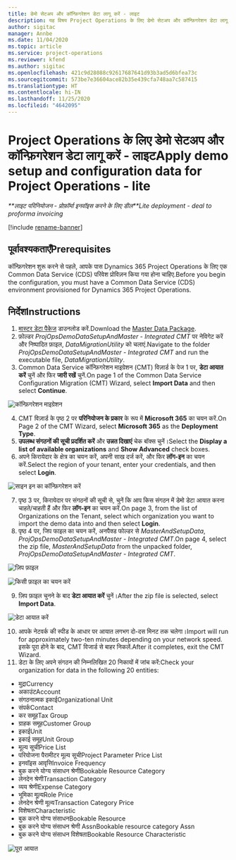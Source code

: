 ```yaml
---
title: डेमो सेटअप और कॉन्फ़िगरेशन डेटा लागू करें - लाइट
description: यह विषय Project Operations के लिए डेमो सेटअप और कॉन्फ़िगरेशन डेटा लागू करने के तरीके के बारे में जानकारी प्रदान करता है.
author: sigitac
manager: Annbe
ms.date: 11/04/2020
ms.topic: article
ms.service: project-operations
ms.reviewer: kfend
ms.author: sigitac
ms.openlocfilehash: 421c9d28088c92617687641d93b3ad5d6bfea73c
ms.sourcegitcommit: 573be7e36604ace82b35e439cfa748aa7c587415
ms.translationtype: HT
ms.contentlocale: hi-IN
ms.lasthandoff: 11/25/2020
ms.locfileid: "4642095"
---
```

# <a name="apply-demo-setup-and-configuration-data-for-project-operations---lite"></a><span data-ttu-id="a087c-103">Project Operations के लिए डेमो सेटअप और कॉन्फ़िगरेशन डेटा लागू करें - लाइट</span><span class="sxs-lookup"><span data-stu-id="a087c-103">Apply demo setup and configuration data for Project Operations - lite</span></span> 

<span data-ttu-id="a087c-104">_\*\*लाइट परिनियोजन - प्रोफ़ॉर्मा इनवॉइस करने के लिए डील_</span><span class="sxs-lookup"><span data-stu-id="a087c-104">_\*\*Lite deployment - deal to proforma invoicing_</span></span>

[!include [rename-banner](~/includes/cc-data-platform-banner.md)]

## <a name="prerequisites"></a><span data-ttu-id="a087c-105">पूर्वावश्यकताएँ</span><span class="sxs-lookup"><span data-stu-id="a087c-105">Prerequisites</span></span>

<span data-ttu-id="a087c-106">कॉन्फ़िगरेशन शुरू करने से पहले, आपके पास Dynamics 365 Project Operations के लिए एक Common Data Service (CDS) परिवेश प्रोविज़न किया गया होना चाहिए.</span><span class="sxs-lookup"><span data-stu-id="a087c-106">Before you begin the configuration, you must have a Common Data Service (CDS) environment provisioned for Dynamics 365 Project Operations.</span></span>


## <a name="instructions"></a><span data-ttu-id="a087c-107">निर्देश</span><span class="sxs-lookup"><span data-stu-id="a087c-107">Instructions</span></span>

1. <span data-ttu-id="a087c-108">[मास्टर डेटा पैकेज](https://download.microsoft.com/download/3/4/1/341bf279-a64f-4baa-af31-ce624859b518/ProjOpsSampleSetupData%20-%20CE%20only%20CMT.zip) डाउनलोड करें.</span><span class="sxs-lookup"><span data-stu-id="a087c-108">Download the [Master Data Package](https://download.microsoft.com/download/3/4/1/341bf279-a64f-4baa-af31-ce624859b518/ProjOpsSampleSetupData%20-%20CE%20only%20CMT.zip).</span></span> 
2. <span data-ttu-id="a087c-109">फ़ोल्डर *ProjOpsDemoDataSetupAndMaster - Integrated CMT* पर नेविगेट करें और निष्पादित फ़ाइल, *DataMigrationUtility* को चलाएं.</span><span class="sxs-lookup"><span data-stu-id="a087c-109">Navigate to the folder *ProjOpsDemoDataSetupAndMaster - Integrated CMT* and run the executable file, *DataMigrationUtility*.</span></span>
3. <span data-ttu-id="a087c-110">Common Data Service कॉन्फ़िगरेशन माइग्रेशन (CMT) विज़ार्ड के पेज 1 पर, **डेटा आयात करें** चुनें और फिर **जारी रखें** चुनें.</span><span class="sxs-lookup"><span data-stu-id="a087c-110">On page 1 of the Common Data Service Configuration Migration (CMT) Wizard, select **Import Data** and then select **Continue**.</span></span>

![कॉन्फ़िगरेशन माइग्रेशन](./media/1ConfigurationMigration.png)

4. <span data-ttu-id="a087c-112">CMT विज़ार्ड के पृष्ठ 2 पर **परिनियोजन के प्रकार** के रूप में **Microsoft 365** का चयन करें.</span><span class="sxs-lookup"><span data-stu-id="a087c-112">On Page 2 of the CMT Wizard, select **Microsoft 365** as the **Deployment Type**.</span></span>
5. <span data-ttu-id="a087c-113">**उपलब्ध संगठनों की सूची प्रदर्शित करें** और **उन्नत दिखाएं** चेक बॉक्स चुनें।</span><span class="sxs-lookup"><span data-stu-id="a087c-113">Select the **Display a list of available organizations** and **Show Advanced** check boxes.</span></span>
6. <span data-ttu-id="a087c-114">अपने किरायेदार के क्षेत्र का चयन करें, अपनी साख दर्ज करें, और फिर **लॉग-इन** का चयन करें.</span><span class="sxs-lookup"><span data-stu-id="a087c-114">Select the region of your tenant, enter your credentials, and then select **Login**.</span></span>

![साइन इन का कॉन्फ़िगरेशन करें](./media/2ConfigurationSignin.png)

7. <span data-ttu-id="a087c-116">पृष्ठ 3 पर, किरायेदार पर संगठनों की सूची से, चुनें कि आप किस संगठन में डेमो डेटा आयात करना चाहते/चाहती हैं और फिर **लॉग-इन** का चयन करें.</span><span class="sxs-lookup"><span data-stu-id="a087c-116">On page 3, from the list of Organizations on the Tenant, select which organization you want to import the demo data into and then select **Login**.</span></span>
8. <span data-ttu-id="a087c-117">पृष्ठ 4 पर, जिप फाइल का चयन करें, अनपैक्ड फोल्डर से *MasterAndSetupData*, *ProjOpsDemoDataSetupAndMaster - Integrated CMT*.</span><span class="sxs-lookup"><span data-stu-id="a087c-117">On page 4, select the zip file, *MasterAndSetupData* from the unpacked folder, *ProjOpsDemoDataSetupAndMaster - Integrated CMT*.</span></span>

![ज़िप फ़ाइल](./media/3ZipFile.png)

![किसी फ़ाइल का चयन करें](./media/4SelectAFile.png)

9. <span data-ttu-id="a087c-120">ज़िप फ़ाइल चुनने के बाद **डेटा आयात करें** चुनें।</span><span class="sxs-lookup"><span data-stu-id="a087c-120">After the zip file is selected, select **Import Data**.</span></span>

![डेटा आयात करें](./media/5ImportData.png)

10. <span data-ttu-id="a087c-122">आपके नेटवर्क की स्पीड के आधार पर आयात लगभग दो-दस मिनट तक चलेगा।</span><span class="sxs-lookup"><span data-stu-id="a087c-122">Import will run for approximately two-ten minutes depending on your network speed.</span></span> <span data-ttu-id="a087c-123">इसके पूरा होने के बाद, CMT विजार्ड से बाहर निकलें.</span><span class="sxs-lookup"><span data-stu-id="a087c-123">After it completes, exit the CMT Wizard.</span></span> 
11. <span data-ttu-id="a087c-124">डेटा के लिए अपने संगठन की निम्नलिखित 20 निकायों में जांच करें:</span><span class="sxs-lookup"><span data-stu-id="a087c-124">Check your organization for data in the following 20 entities:</span></span>

-   <span data-ttu-id="a087c-125">मुद्रा</span><span class="sxs-lookup"><span data-stu-id="a087c-125">Currency</span></span>
-   <span data-ttu-id="a087c-126">अकाउंट</span><span class="sxs-lookup"><span data-stu-id="a087c-126">Account</span></span>
-   <span data-ttu-id="a087c-127">संगठनात्मक इकाई</span><span class="sxs-lookup"><span data-stu-id="a087c-127">Organizational Unit</span></span>
-   <span data-ttu-id="a087c-128">संपर्क</span><span class="sxs-lookup"><span data-stu-id="a087c-128">Contact</span></span>
-   <span data-ttu-id="a087c-129">कर समूह</span><span class="sxs-lookup"><span data-stu-id="a087c-129">Tax Group</span></span>
-   <span data-ttu-id="a087c-130">ग्राहक समूह</span><span class="sxs-lookup"><span data-stu-id="a087c-130">Customer Group</span></span>
-   <span data-ttu-id="a087c-131">इकाई</span><span class="sxs-lookup"><span data-stu-id="a087c-131">Unit</span></span>
-   <span data-ttu-id="a087c-132">इकाई समूह</span><span class="sxs-lookup"><span data-stu-id="a087c-132">Unit Group</span></span>
-   <span data-ttu-id="a087c-133">मूल्य सूची</span><span class="sxs-lookup"><span data-stu-id="a087c-133">Price List</span></span>
-   <span data-ttu-id="a087c-134">परियोजना पैरामीटर मूल्य सूची</span><span class="sxs-lookup"><span data-stu-id="a087c-134">Project Parameter Price List</span></span> 
-   <span data-ttu-id="a087c-135">इनवॉइस आवृत्ति</span><span class="sxs-lookup"><span data-stu-id="a087c-135">Invoice Frequency</span></span>
-   <span data-ttu-id="a087c-136">बुक करने योग्य संसाधन श्रेणी</span><span class="sxs-lookup"><span data-stu-id="a087c-136">Bookable Resource Category</span></span>
-   <span data-ttu-id="a087c-137">लेनदेन श्रेणी</span><span class="sxs-lookup"><span data-stu-id="a087c-137">Transaction Category</span></span>
-   <span data-ttu-id="a087c-138">व्यय श्रेणी</span><span class="sxs-lookup"><span data-stu-id="a087c-138">Expense Category</span></span>
-   <span data-ttu-id="a087c-139">भूमिका मू्ल्य</span><span class="sxs-lookup"><span data-stu-id="a087c-139">Role Price</span></span>
-   <span data-ttu-id="a087c-140">लेनदेन श्रेणी मूल्य</span><span class="sxs-lookup"><span data-stu-id="a087c-140">Transaction Category Price</span></span>
-   <span data-ttu-id="a087c-141">विशेषता</span><span class="sxs-lookup"><span data-stu-id="a087c-141">Characteristic</span></span>
-   <span data-ttu-id="a087c-142">बुक करने योग्य संसाधन</span><span class="sxs-lookup"><span data-stu-id="a087c-142">Bookable Resource</span></span>
-   <span data-ttu-id="a087c-143">बुक करने योग्य संसाधन श्रेणी Assn</span><span class="sxs-lookup"><span data-stu-id="a087c-143">Bookable resource category Assn</span></span>
-   <span data-ttu-id="a087c-144">बुक करने योग्य संसाधन विशेषता</span><span class="sxs-lookup"><span data-stu-id="a087c-144">Bookable Resource Characteristic</span></span>

![पूरा आयात](./media/6CompleteImport.png)
